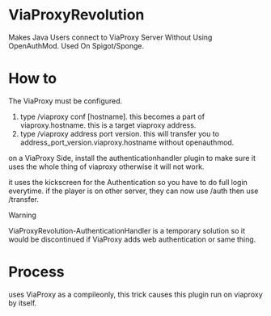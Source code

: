 # ViaProxyRevolution
Makes Java Users connect to ViaProxy Server Without Using OpenAuthMod.
Used On Spigot/Sponge.

# How to
The ViaProxy must be configured.

1. type /viaproxy conf [hostname]. this becomes a part of viaproxy.hostname. this is a target viaproxy address.
2. type /viaproxy address port version. this will transfer you to address_port_version.viaproxy.hostname without openauthmod.

on a ViaProxy Side, install the authenticationhandler plugin to make sure it uses the whole thing of viaproxy otherwise it will not work.

it uses the kickscreen for the Authentication so you have to do full login everytime. 
if the player is on other server, they can now use /auth then use /transfer.



> [!Warning]
> ViaProxyRevolution-AuthenticationHandler is a temporary solution so it would be discontinued if ViaProxy adds web authentication or same thing.

# Process
uses ViaProxy as a compileonly, this trick causes this plugin run on viaproxy by itself.

